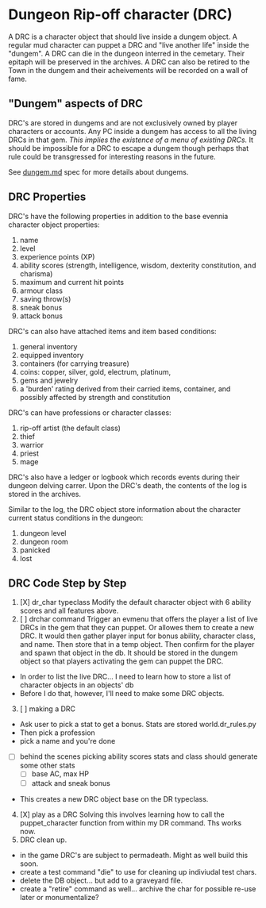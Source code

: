 # Dungeon Rip-off character (DRC)

A DRC is a character object that should live inside a dungem object.
A regular mud character can puppet a DRC and "live another
life" inside the "dungem". A DRC can die in the dungeon interred in
the cemetary. Their epitaph will be preserved in the
archives. A DRC can also be retired to the Town in the dungem and
their acheivements will be recorded on a wall of fame.

## "Dungem" aspects of DRC
DRC's are stored in dungems and are not exclusively owned by player
characters or accounts. Any PC inside a dungem has access to all the 
living DRCs in that gem. *This implies the existence of a menu of
existing DRCs.* It should be impossible for a DRC to escape a dungem
though perhaps that rule could be transgressed for interesting 
reasons in the future.

See [dungem.md](dungem.md) spec for more details about dungems. 

## DRC Properties
DRC's have the following properties in addition to the base evennia 
character object properties:
 1. name
 2. level
 3. experience points (XP)
 4. ability scores (strength, intelligence, wisdom, dexterity
    constitution, and charisma)
 5. maximum and current hit points
 6. armour class
 7. saving throw(s)
 8. sneak bonus
 9. attack bonus

DRC's can also have attached items and item based conditions:
 1. general inventory
 2. equipped inventory
 3. containers (for carrying treasure)
 4. coins: copper, silver, gold, electrum, platinum,
 5. gems and jewelry
 6. a 'burden' rating derived from their carried items, container, and 
    possibly affected by strength and constitution

DRC's can have professions or character classes:
 1. rip-off artist (the default class)
 2. thief
 3. warrior
 4. priest
 5. mage

DRC's also have a ledger or logbook which records events during
their dungeon delving carrer. Upon the DRC's death, the contents
of the log is stored in the archives. 

Similar to the log, the DRC object store information about the character
current status conditions in the dungeon:
 1. dungeon level
 2. dungeon room
 3. panicked
 4. lost

## DRC Code Step by Step

 1. [X] dr_char typeclass 
 Modify the default character object with 6 ability scores and all features above.
 2. [ ] drchar command
 Trigger an evmenu that offers the player a list of live DRCs in the gem that they can puppet. Or
 allowes them to create a new DRC. It would then gather player input for bonus ability, character class, 
 and name. Then store that in a temp object. Then confirm for the player and spawn that object in the db.
 It should be stored in the dungem object so that players activating the gem can puppet the DRC.
   + In order to list the live DRC... I need to learn how to store a list of character objects in an objects' db
   + Before I do that, however, I'll need to make some DRC objects.
 3.  [ ] making a DRC
   + Ask user to pick a stat to get a bonus.  Stats are stored world.dr_rules.py
   + Then pick a profession
   + pick a name and you're done
   + [ ] behind the scenes picking ability scores stats and class should generate some other stats
     + [ ] base AC, max HP
     + [ ] attack and sneak bonus
   + This creates a new DRC object base on the DR typeclass.
 4. [X] play as a DRC
   Solving this involves learning how to call the puppet_character function from within my DR command. Ths works now.
 5. DRC clean up.
   + in the game DRC's are subject to permadeath.  Might as well build this soon.
   + create a test command "die" to use for cleaning up indiviudal test chars.
   + delete the DB object... but add to a graveyard file.
   + create a "retire" command as well... archive the char for possible re-use later or monumentalize?
   

